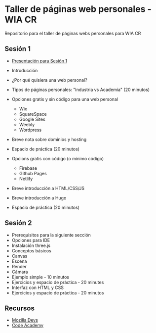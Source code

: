 # Taller de páginas web personales - WIA CR
Repositorio para el taller de páginas webs personales para WIA CR

## Sesión 1
- [Presentación para Sesión 1](https://docs.google.com/presentation/d/1AgLV8KVT5W3lQFAZyPp3t8rF5EZ8MYyrsj1a6vt69VE/edit?usp=sharing)
- Introducción
- ¿Por qué quisiera una web personal?
- Tipos de páginas personales: "Industria vs Academia"
(20 minutos)

- Opciones gratis y sin código para una web personal
  - Wix
  - SquareSpace
  - Google Sites
  - Weebly
  - Wordpress

- Breve nota sobre dominios y hosting

- Espacio de práctica (20 minutos)

- Opcions gratis con código (o mínimo código)
  - Firebase
  - Github Pages
  - Netlify

- Breve introducción a HTML/CSS/JS
- Breve introducción a Hugo

- Espacio de práctica (20 minutos)

## Sesión 2
- Prerequisitos para la siguiente sección
- Opciones para IDE
- Instalación three.js
- Conceptos básicos
- Canvas
- Escena
- Render
- Cámara
- Ejemplo simple - 10 minutos
- Ejercicios y espacio de práctica - 20 minutes
- Interfaz con HTML y CSS
- Ejercicios y espacio de práctica - 20 minutos

## Recursos
- [Mozilla Devs](https://developer.mozilla.org/en-US/docs/Web)
- [Code Academy](https://www.codecademy.com/)
